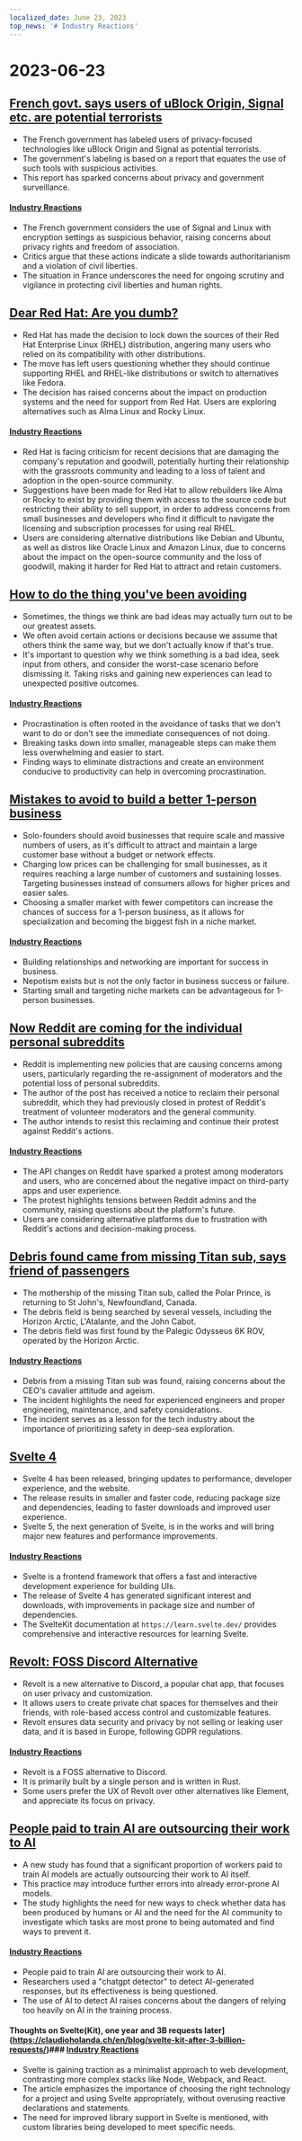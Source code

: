 ```yaml
---
localized_date: June 23, 2023
top_news: '# Industry Reactions'
---
```


# 2023-06-23

## [French govt. says users of uBlock Origin, Signal etc. are potential terrorists](https://www.laquadrature.net/en/2023/06/05/criminalization-of-encryption-the-8-december-case/)

- The French government has labeled users of privacy-focused technologies like uBlock Origin and Signal as potential terrorists.
- The government's labeling is based on a report that equates the use of such tools with suspicious activities.
- This report has sparked concerns about privacy and government surveillance.

#### [Industry Reactions](http://news.ycombinator.com/item?id=36428046)

- The French government considers the use of Signal and Linux with encryption settings as suspicious behavior, raising concerns about privacy rights and freedom of association.
- Critics argue that these actions indicate a slide towards authoritarianism and a violation of civil liberties.
- The situation in France underscores the need for ongoing scrutiny and vigilance in protecting civil liberties and human rights.

## [Dear Red Hat: Are you dumb?](https://www.jeffgeerling.com/blog/2023/dear-red-hat-are-you-dumb)

- Red Hat has made the decision to lock down the sources of their Red Hat Enterprise Linux (RHEL) distribution, angering many users who relied on its compatibility with other distributions.
- The move has left users questioning whether they should continue supporting RHEL and RHEL-like distributions or switch to alternatives like Fedora.
- The decision has raised concerns about the impact on production systems and the need for support from Red Hat. Users are exploring alternatives such as Alma Linux and Rocky Linux.

#### [Industry Reactions](http://news.ycombinator.com/item?id=36436786)

- Red Hat is facing criticism for recent decisions that are damaging the company's reputation and goodwill, potentially hurting their relationship with the grassroots community and leading to a loss of talent and adoption in the open-source community.
- Suggestions have been made for Red Hat to allow rebuilders like Alma or Rocky to exist by providing them with access to the source code but restricting their ability to sell support, in order to address concerns from small businesses and developers who find it difficult to navigate the licensing and subscription processes for using real RHEL.
- Users are considering alternative distributions like Debian and Ubuntu, as well as distros like Oracle Linux and Amazon Linux, due to concerns about the impact on the open-source community and the loss of goodwill, making it harder for Red Hat to attract and retain customers.

## [How to do the thing you've been avoiding](https://jasonfeifer.beehiiv.com/p/the-thing-that-seems-like-a-bad-idea-maybe-try-it)

- Sometimes, the things we think are bad ideas may actually turn out to be our greatest assets.
- We often avoid certain actions or decisions because we assume that others think the same way, but we don't actually know if that's true.
- It's important to question why we think something is a bad idea, seek input from others, and consider the worst-case scenario before dismissing it. Taking risks and gaining new experiences can lead to unexpected positive outcomes.

#### [Industry Reactions](http://news.ycombinator.com/item?id=36427849)

- Procrastination is often rooted in the avoidance of tasks that we don't want to do or don't see the immediate consequences of not doing.
- Breaking tasks down into smaller, manageable steps can make them less overwhelming and easier to start.
- Finding ways to eliminate distractions and create an environment conducive to productivity can help in overcoming procrastination.

## [Mistakes to avoid to build a better 1-person business](https://tinyempires.substack.com/p/4-mistakes-to-avoid-to-build-a-better)

- Solo-founders should avoid businesses that require scale and massive numbers of users, as it's difficult to attract and maintain a large customer base without a budget or network effects.
- Charging low prices can be challenging for small businesses, as it requires reaching a large number of customers and sustaining losses. Targeting businesses instead of consumers allows for higher prices and easier sales.
- Choosing a smaller market with fewer competitors can increase the chances of success for a 1-person business, as it allows for specialization and becoming the biggest fish in a niche market.

#### [Industry Reactions](http://news.ycombinator.com/item?id=36431268)

- Building relationships and networking are important for success in business.
- Nepotism exists but is not the only factor in business success or failure.
- Starting small and targeting niche markets can be advantageous for 1-person businesses.

## [Now Reddit are coming for the individual personal subreddits](https://toot.cat/@dredmorbius/110588848407336816)

- Reddit is implementing new policies that are causing concerns among users, particularly regarding the re-assignment of moderators and the potential loss of personal subreddits.
- The author of the post has received a notice to reclaim their personal subreddit, which they had previously closed in protest of Reddit's treatment of volunteer moderators and the general community.
- The author intends to resist this reclaiming and continue their protest against Reddit's actions.

#### [Industry Reactions](http://news.ycombinator.com/item?id=36434885)

- The API changes on Reddit have sparked a protest among moderators and users, who are concerned about the negative impact on third-party apps and user experience.
- The protest highlights tensions between Reddit admins and the community, raising questions about the platform's future.
- Users are considering alternative platforms due to frustration with Reddit's actions and decision-making process.

## [Debris found came from missing Titan sub, says friend of passengers](https://www.bbc.com/news/live/world-us-canada-65967464)

- The mothership of the missing Titan sub, called the Polar Prince, is returning to St John's, Newfoundland, Canada.
- The debris field is being searched by several vessels, including the Horizon Arctic, L'Atalante, and the John Cabot.
- The debris field was first found by the Palegic Odysseus 6K ROV, operated by the Horizon Arctic.

#### [Industry Reactions](http://news.ycombinator.com/item?id=36434173)

- Debris from a missing Titan sub was found, raising concerns about the CEO's cavalier attitude and ageism.
- The incident highlights the need for experienced engineers and proper engineering, maintenance, and safety considerations.
- The incident serves as a lesson for the tech industry about the importance of prioritizing safety in deep-sea exploration.

## [Svelte 4](https://svelte.dev/blog/svelte-4)

- Svelte 4 has been released, bringing updates to performance, developer experience, and the website.
- The release results in smaller and faster code, reducing package size and dependencies, leading to faster downloads and improved user experience.
- Svelte 5, the next generation of Svelte, is in the works and will bring major new features and performance improvements.

#### [Industry Reactions](http://news.ycombinator.com/item?id=36432272)

- Svelte is a frontend framework that offers a fast and interactive development experience for building UIs.
- The release of Svelte 4 has generated significant interest and downloads, with improvements in package size and number of dependencies.
- The SvelteKit documentation at `https://learn.svelte.dev/` provides comprehensive and interactive resources for learning Svelte.

## [Revolt: FOSS Discord Alternative](https://revolt.chat/)

- Revolt is a new alternative to Discord, a popular chat app, that focuses on user privacy and customization.
- It allows users to create private chat spaces for themselves and their friends, with role-based access control and customizable features.
- Revolt ensures data security and privacy by not selling or leaking user data, and it is based in Europe, following GDPR regulations.

#### [Industry Reactions](http://news.ycombinator.com/item?id=36433842)

- Revolt is a FOSS alternative to Discord.
- It is primarily built by a single person and is written in Rust.
- Some users prefer the UX of Revolt over other alternatives like Element, and appreciate its focus on privacy.

## [People paid to train AI are outsourcing their work to AI](https://www.technologyreview.com/2023/06/22/1075405/the-people-paid-to-train-ai-are-outsourcing-their-work-to-ai/)

- A new study has found that a significant proportion of workers paid to train AI models are actually outsourcing their work to AI itself.
- This practice may introduce further errors into already error-prone AI models.
- The study highlights the need for new ways to check whether data has been produced by humans or AI and the need for the AI community to investigate which tasks are most prone to being automated and find ways to prevent it.

#### [Industry Reactions](http://news.ycombinator.com/item?id=36432279)

- People paid to train AI are outsourcing their work to AI.
- Researchers used a "chatgpt detector" to detect AI-generated responses, but its effectiveness is being questioned.
- The use of AI to detect AI raises concerns about the dangers of relying too heavily on AI in the training process.

#### Thoughts on Svelte(Kit), one year and 3B requests later](https://claudioholanda.ch/en/blog/svelte-kit-after-3-billion-requests/)### [Industry Reactions](http://news.ycombinator.com/item?id=36427583)

- Svelte is gaining traction as a minimalist approach to web development, contrasting more complex stacks like Node, Webpack, and React.
- The article emphasizes the importance of choosing the right technology for a project and using Svelte appropriately, without overusing reactive declarations and statements.
- The need for improved library support in Svelte is mentioned, with custom libraries being developed to meet specific needs.
